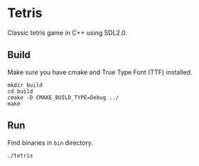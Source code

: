 # Tetris
Classic tetris game in C++ using SDL2.0.

## Build
Make sure you have cmake and True Type Font (TTF) installed.  

```
mkdir build
cd build
cmake -D CMAKE_BUILD_TYPE=Debug ../
make
```
## Run

Find binaries in `bin` directory.
```
./tetris 
```

